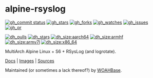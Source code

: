 # alpine-rsyslog

[![gh_commit status][201]][151]
[![gh_stars][202]][152]
[![gh_forks][203]][153]
[![gh_watches][204]][154]
[![gh_issues][211]][161]
[![gh_pr][212]][162]

[![dh_pulls][205]][155]
[![dh_stars][206]][156]
[![dh_size:aarch64][208]][158]
[![dh_size:armhf][210]][160]
[![dh_size:armv7l][209]][159]
[![dh_size:x86_64][207]][157]

MultiArch Alpine Linux + S6 + RSysLog (and logrotate).

[Docs][112] | [Images][155] | [Sources][151]

Maintained (or sometimes a lack thereof?) by [WOAHBase][110].

[110]: https://woahbase.online/
[112]: https://woahbase.online/images/alpine-rsyslog/

[151]: https://github.com/woahbase/alpine-rsyslog
[152]: https://github.com/woahbase/alpine-rsyslog/stargazers
[153]: https://github.com/woahbase/alpine-rsyslog/network/members
[154]: https://github.com/woahbase/alpine-rsyslog/watchers
[155]: https://hub.docker.com/r/woahbase/alpine-rsyslog
[156]: https://hub.docker.com/r/woahbase/alpine-rsyslog
[157]: https://hub.docker.com/r/woahbase/alpine-rsyslog/tags?name=x86_64&ordering=last_updated
[158]: https://hub.docker.com/r/woahbase/alpine-rsyslog/tags?name=aarch64&ordering=last_updated
[159]: https://hub.docker.com/r/woahbase/alpine-rsyslog/tags?name=armv7l&ordering=last_updated
[160]: https://hub.docker.com/r/woahbase/alpine-rsyslog/tags?name=armhf&ordering=last_updated
[161]: https://github.com/woahbase/alpine-rsyslog/issues
[162]: https://github.com/woahbase/alpine-rsyslog/pulls

[201]: https://img.shields.io/github/last-commit/woahbase/alpine-rsyslog?color=brightgreen&style=flat-square&logo=github
[202]: https://img.shields.io/github/stars/woahbase/alpine-rsyslog?color=brightgreen&style=flat-square&logo=github
[203]: https://img.shields.io/github/forks/woahbase/alpine-rsyslog?color=brightgreen&style=flat-square&logo=github
[204]: https://img.shields.io/github/watchers/woahbase/alpine-rsyslog?color=brightgreen&style=flat-square&logo=github
[205]: https://img.shields.io/docker/pulls/woahbase/alpine-rsyslog?color=brightgreen&style=flat-square&logo=docker&label=pulls
[206]: https://img.shields.io/docker/stars/woahbase/alpine-rsyslog?color=brightgreen&style=flat-square&logo=docker&label=stars
[207]: https://img.shields.io/docker/image-size/woahbase/alpine-rsyslog/x86_64?label=x86_64&color=brightgreen&style=flat-square&logo=docker
[208]: https://img.shields.io/docker/image-size/woahbase/alpine-rsyslog/aarch64?label=aarch64&color=brightgreen&style=flat-square&logo=docker
[209]: https://img.shields.io/docker/image-size/woahbase/alpine-rsyslog/armv7l?label=armv7l&color=brightgreen&style=flat-square&logo=docker
[210]: https://img.shields.io/docker/image-size/woahbase/alpine-rsyslog/armhf?label=armhf&color=brightgreen&style=flat-square&logo=docker
[211]: https://img.shields.io/github/issues/woahbase/alpine-rsyslog?color=brightgreen&style=flat-square&logo=github
[212]: https://img.shields.io/github/issues-pr/woahbase/alpine-rsyslog?color=brightgreen&style=flat-square&logo=github
